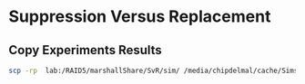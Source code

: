 #   Suppression Versus Replacement

## Copy Experiments Results

```bash
scp -rp  lab:/RAID5/marshallShare/SvR/sim/ /media/chipdelmal/cache/Sims/SvR/
```
